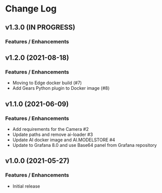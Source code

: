 # Change Log

## v1.3.0 (IN PROGRESS)

### Features / Enhancements

## v1.2.0 (2021-08-18)

### Features / Enhancements

- Moving to Edge docker build (#7)
- Add Gears Python plugin to Docker image (#8)

## v1.1.0 (2021-06-09)

### Features / Enhancements

- Add requirements for the Camera #2
- Update paths and remove ai-loader #3
- Update AI docker image and AI.MODELSTORE #4
- Update to Grafana 8.0 and use Base64 panel from Grafana repository

## v1.0.0 (2021-05-27)

### Features / Enhancements

- Initial release
